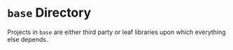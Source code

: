 # `base` Directory

Projects in `base` are either third party or leaf libraries upon which everything else depends.
